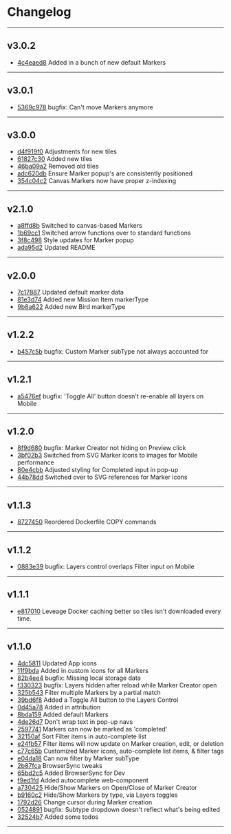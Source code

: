 # Changelog
---

## v3.0.2

- [4c4eaed8](https://github.com/the0neWhoKnocks/red-dead-redemption-2-map/commit/4c4eaed8) Added in a bunch of new default Markers

---

## v3.0.1

- [5369c978](https://github.com/the0neWhoKnocks/red-dead-redemption-2-map/commit/5369c978) bugfix: Can't move Markers anymore

---

## v3.0.0

- [d4f919f0](https://github.com/the0neWhoKnocks/red-dead-redemption-2-map/commit/d4f919f0) Adjustments for new tiles
- [61827c30](https://github.com/the0neWhoKnocks/red-dead-redemption-2-map/commit/61827c30) Added new tiles
- [46ba09a2](https://github.com/the0neWhoKnocks/red-dead-redemption-2-map/commit/46ba09a2) Removed old tiles
- [adc620db](https://github.com/the0neWhoKnocks/red-dead-redemption-2-map/commit/adc620db) Ensure Marker popup's are consistently positioned
- [354c04c2](https://github.com/the0neWhoKnocks/red-dead-redemption-2-map/commit/354c04c2) Canvas Markers now have proper z-indexing

---

## v2.1.0

- [a8ffd8b](https://github.com/the0neWhoKnocks/red-dead-redemption-2-map/commit/a8ffd8b) Switched to canvas-based Markers
- [1b69cc1](https://github.com/the0neWhoKnocks/red-dead-redemption-2-map/commit/1b69cc1) Switched arrow functions over to standard functions
- [3f8c498](https://github.com/the0neWhoKnocks/red-dead-redemption-2-map/commit/3f8c498) Style updates for Marker popup
- [ada95d2](https://github.com/the0neWhoKnocks/red-dead-redemption-2-map/commit/ada95d2) Updated README

---

## v2.0.0

- [7c17887](https://github.com/the0neWhoKnocks/red-dead-redemption-2-map/commit/7c17887) Updated default marker data
- [81e3d74](https://github.com/the0neWhoKnocks/red-dead-redemption-2-map/commit/81e3d74) Added new Mission Item markerType
- [9b8a622](https://github.com/the0neWhoKnocks/red-dead-redemption-2-map/commit/9b8a622) Added new Bird markerType

---

## v1.2.2

- [b457c5b](https://github.com/the0neWhoKnocks/red-dead-redemption-2-map/commit/b457c5b) bugfix: Custom Marker subType not always accounted for

---

## v1.2.1

- [a5476ef](https://github.com/the0neWhoKnocks/red-dead-redemption-2-map/commit/a5476ef) bugfix: 'Toggle All' button doesn't re-enable all layers on Mobile

---

## v1.2.0

- [8f9d680](https://github.com/the0neWhoKnocks/red-dead-redemption-2-map/commit/8f9d680) bugfix: Marker Creator not hiding on Preview click
- [3bf02b3](https://github.com/the0neWhoKnocks/red-dead-redemption-2-map/commit/3bf02b3) Switched from SVG Marker icons to images for Mobile performance
- [80e4cbb](https://github.com/the0neWhoKnocks/red-dead-redemption-2-map/commit/80e4cbb) Adjusted styling for Completed input in pop-up
- [44b78dd](https://github.com/the0neWhoKnocks/red-dead-redemption-2-map/commit/44b78dd) Switched over to SVG references for Marker icons

---

## v1.1.3

- [8727450](https://github.com/the0neWhoKnocks/red-dead-redemption-2-map/commit/8727450) Reordered Dockerfile COPY commands

---

## v1.1.2

- [0883e39](https://github.com/the0neWhoKnocks/red-dead-redemption-2-map/commit/0883e39) bugfix: Layers control overlaps Filter input on Mobile

---

## v1.1.1

- [e817010](https://github.com/the0neWhoKnocks/red-dead-redemption-2-map/commit/e817010) Leveage Docker caching better so tiles isn't downloaded every time.

---

## v1.1.0

- [4dc5811](https://github.com/the0neWhoKnocks/red-dead-redemption-2-map/commit/4dc5811) Updated App icons
- [11f9bda](https://github.com/the0neWhoKnocks/red-dead-redemption-2-map/commit/11f9bda) Added in custom icons for all Markers
- [82b4ee4](https://github.com/the0neWhoKnocks/red-dead-redemption-2-map/commit/82b4ee4) bugfix: Missing local storage data
- [f330323](https://github.com/the0neWhoKnocks/red-dead-redemption-2-map/commit/f330323) bugfix: Layers hidden after reload while Marker Creator open
- [325b543](https://github.com/the0neWhoKnocks/red-dead-redemption-2-map/commit/325b543) Filter multiple Markers by a partial match
- [39bd6f8](https://github.com/the0neWhoKnocks/red-dead-redemption-2-map/commit/39bd6f8) Added a Toggle All button to the Layers Control
- [0d45a78](https://github.com/the0neWhoKnocks/red-dead-redemption-2-map/commit/0d45a78) Added in attribution
- [8bda159](https://github.com/the0neWhoKnocks/red-dead-redemption-2-map/commit/8bda159) Added default Markers
- [4de26d7](https://github.com/the0neWhoKnocks/red-dead-redemption-2-map/commit/4de26d7) Don't wrap text in pop-up navs
- [2597741](https://github.com/the0neWhoKnocks/red-dead-redemption-2-map/commit/2597741) Markers can now be marked as 'completed'
- [32150af](https://github.com/the0neWhoKnocks/red-dead-redemption-2-map/commit/32150af) Sort Filter items in auto-complete list
- [e24fb57](https://github.com/the0neWhoKnocks/red-dead-redemption-2-map/commit/e24fb57) Filter items will now update on Marker creation, edit, or deletion
- [c77c65b](https://github.com/the0neWhoKnocks/red-dead-redemption-2-map/commit/c77c65b) Customized Marker icons, auto-complete list items, & filter tags
- [e04da18](https://github.com/the0neWhoKnocks/red-dead-redemption-2-map/commit/e04da18) Can now filter by Marker subType
- [2b87fca](https://github.com/the0neWhoKnocks/red-dead-redemption-2-map/commit/2b87fca) BrowserSync tweaks
- [65bd2c5](https://github.com/the0neWhoKnocks/red-dead-redemption-2-map/commit/65bd2c5) Added BrowserSync for Dev
- [f9ed1fd](https://github.com/the0neWhoKnocks/red-dead-redemption-2-map/commit/f9ed1fd) Added autocomplete web-component
- [a730425](https://github.com/the0neWhoKnocks/red-dead-redemption-2-map/commit/a730425) Hide/Show Markers on Open/Close of Marker Creator
- [b9160c2](https://github.com/the0neWhoKnocks/red-dead-redemption-2-map/commit/b9160c2) Hide/Show Markers by type, via Layers toggles
- [1792d26](https://github.com/the0neWhoKnocks/red-dead-redemption-2-map/commit/1792d26) Change cursor during Marker creation
- [0524891](https://github.com/the0neWhoKnocks/red-dead-redemption-2-map/commit/0524891) bugfix: Subtype dropdown doesn't reflect what's being edited
- [32524b7](https://github.com/the0neWhoKnocks/red-dead-redemption-2-map/commit/32524b7) Added some todos

---
